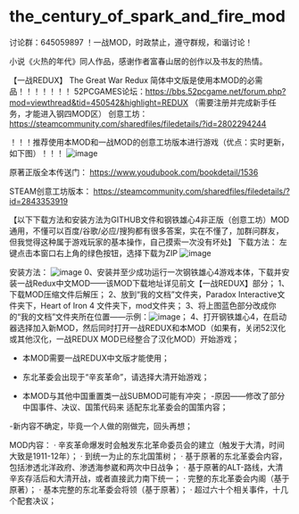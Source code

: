 # the_century_of_spark_and_fire_mod

讨论群：645059897
！一战MOD，时政禁止，遵守群规，和谐讨论！

小说《火热的年代》同人作品，感谢作者富春山居的创作以及书友的热情。

【一战REDUX】
The Great War Redux 简体中文版是使用本MOD的必需品！！！！！！！
52PCGAMES论坛：https://bbs.52pcgame.net/forum.php?mod=viewthread&tid=450542&highlight=REDUX （需要注册并完成新手任务，才能进入钢四MOD区）
创意工坊：https://steamcommunity.com/sharedfiles/filedetails/?id=2802294244

！！！推荐使用本MOD和一战MOD的创意工坊版本进行游戏（优点：实时更新，如下图）！！！
![image](https://user-images.githubusercontent.com/44506927/182624268-7272b803-d945-4231-8b76-1efd35781665.png)


原著正版全本传送门：
https://www.youdubook.com/bookdetail/1536

STEAM创意工坊版本：
https://steamcommunity.com/sharedfiles/filedetails/?id=2843353919

【以下下载方法和安装方法为GITHUB文件和钢铁雄心4非正版（创意工坊）MOD通用，不懂可以百度/谷歌/必应/搜狗都有很多答案，实在不懂了，加群问群友，但我觉得这种属于游戏玩家的基本操作，自己摸索一次没有坏处】
下载方法：
左键点击本窗口右上角的绿色按钮，选择下载为ZIP
![image](https://user-images.githubusercontent.com/44506927/182621019-eeb4ec70-b645-42e2-bf6a-d4d85f493082.png)

安装方法：
![image](https://user-images.githubusercontent.com/44506927/182621564-819cbccf-4d44-46a4-8c05-1cb8dc8b38d3.png)
0、安装并至少成功运行一次钢铁雄心4游戏本体，下载并安装一战Redux中文MOD——该MOD下载地址详见前文【一战REDUX】部分；
1、下载MOD压缩文件后解压；
2、放到“我的文档”文件夹，Paradox Interactive文件夹下，Heart of Iron 4 文件夹下，mod文件夹；
3、将上图蓝色部分改成你的“我的文档”文件夹所在位置——示例：![image](https://user-images.githubusercontent.com/44506927/182622546-4bc32140-e7a4-4c6e-a8f2-9c9c14f8fe68.png)；
4、打开钢铁雄心4，在启动器选择加入新MOD，然后同时打开一战REDUX和本MOD（如果有，关闭52汉化或其他汉化，一战REDUX MOD已经整合了汉化MOD）开始游戏；



- 本MOD需要一战REDUX中文版才能使用；

- 东北革委会出现于“辛亥革命”，请选择大清开始游戏；

- 本MOD与其他中国重置类一战SUBMOD可能有冲突；
-原因——修改了部分中国事件、决议、国策代码来
适配东北革委会的国策内容；

-新内容不确定，毕竟一个人做的刚做完，回头再想；

MOD内容：
· 辛亥革命爆发时会触发东北革命委员会的建立（触发于大清，时间大致是1911-12年）；
· 到统一为止的东北国策树；
· 基于原著的东北革委会内容，包括渗透北洋政府、渗透海参崴和两次中日战争；
· 基于原著的ALT-路线，大清辛亥存活后和大清开战，或者直接武力南下统一；
· 完整的东北革委会内阁（基于原著）；
· 基本完整的东北革委会将领（基于原著）；
· 超过六十个相关事件，十几个配套决议；

